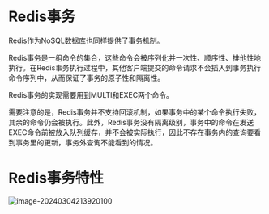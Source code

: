 # Redis事务

Redis作为NoSQL数据库也同样提供了事务机制。

Redis事务是一组命令的集合，这些命令会被序列化并一次性、顺序性、排他性地执行。在Redis事务执行过程中，其他客户端提交的命令请求不会插入到事务执行命令序列中，从而保证了事务的原子性和隔离性。

Redis事务的实现需要用到MULTI和EXEC两个命令。

需要注意的是，Redis事务并不支持回滚机制，如果事务中的某个命令执行失败，其余的命令仍会被执行。此外，Redis事务没有隔离级别，事务中的命令在发送EXEC命令前被放入队列缓存，并不会被实际执行，因此不存在事务内的查询要看到事务里的更新，事务外查询不能看到的情况。

# Redis事务特性

![image-20240304213920100](https://gitee.com/dongguo4812_admin/image/raw/master/image/202403042139377.png)
